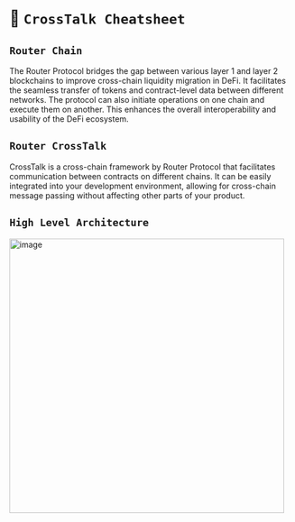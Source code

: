 # 🚀 `CrossTalk Cheatsheet`

## `Router Chain`

The Router Protocol bridges the gap between various layer 1 and layer 2 blockchains to improve cross-chain liquidity migration in DeFi. It facilitates the seamless transfer of tokens and contract-level data between different networks. The protocol can also initiate operations on one chain and execute them on another. This enhances the overall interoperability and usability of the DeFi ecosystem.

## `Router CrossTalk`

CrossTalk is a cross-chain framework by Router Protocol that facilitates communication between contracts on different chains. It can be easily integrated into your development environment, allowing for cross-chain message passing without affecting other parts of your product.

## `High Level Architecture`

<img width="487" alt="image" src="https://user-images.githubusercontent.com/124175970/221258104-5c65fe99-cf06-4171-8343-f8a67862a9d6.png">
